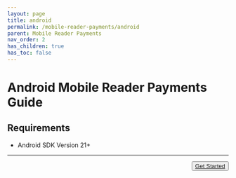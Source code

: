 ```yaml
---
layout: page
title: android
permalink: /mobile-reader-payments/android
parent: Mobile Reader Payments
nav_order: 2
has_children: true
has_toc: false
---
```


# Android Mobile Reader Payments Guide

## Requirements
- Android SDK Version 21+

---

<button type="button" name="button" class="btn" style="float: right;">
<a href="/mobile-reader-payments/android/installation/">Get Started</a>
</button>

<div style="margin-bottom: 10%"> </div>